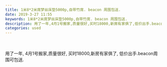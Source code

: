 ```yaml
---
title: 1米8*2米席梦丝床垫5000p,自带竹席. beacon 周围包送.
date: 2019-3-27 11:55
keywords: 1米8*2米席梦丝床垫5000p,自带竹席. beacon 周围包送.
description: 用了一年,4月1号搬家,质量很好,买时18000,新房有家俱了,低价出手.beacon周围可包送.
categories: used
---
```

<td class="t_f" id="postmessage_3317915">

<br/>
<br/>
用了一年, 4月1号搬家,质量很好, 买时18000,新房有家俱了, 低价出手.beacon周围可包送.<img alt="" border="0" class="zoom" data-cf-modified-98799797c275c0634cd43f30-="" file="https://www.google.com/url?sa=i&amp;source=images&amp;cd=&amp;cad=rja&amp;uact=8&amp;ved=2ahUKEwinoqiHtqHhAhU1XnwKHW5MBf4QjRx6BAgBEAU&amp;url=https%3A%2F%2Fwww.1688.com%2Fchanpin%2F-D6F1CFAFB4B2B5E6.html&amp;psig=AOvVaw3S4T7yPPdg4tdtN0cO5Kxo&amp;ust=1553745179308419" id="aimg_a7ch7" lazyloadthumb="1" onclick="" onmouseover="" src="https://www.google.com/url?sa=i&amp;source=images&amp;cd=&amp;cad=rja&amp;uact=8&amp;ved=2ahUKEwinoqiHtqHhAhU1XnwKHW5MBf4QjRx6BAgBEAU&amp;url=https%3A%2F%2Fwww.1688.com%2Fchanpin%2F-D6F1CFAFB4B2B5E6.html&amp;psig=AOvVaw3S4T7yPPdg4tdtN0cO5Kxo&amp;ust=1553745179308419"/></td>
